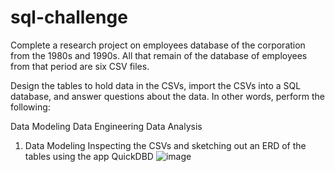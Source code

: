 # sql-challenge
Complete a research project on employees database of the corporation from the 1980s and 1990s. All that remain of the database of employees from that period are six CSV files.

Design the tables to hold data in the CSVs, import the CSVs into a SQL database, and answer questions about the data. In other words, perform the following:

Data Modeling
Data Engineering
Data Analysis

1. Data Modeling
Inspecting the CSVs and sketching out an ERD of the tables using the app QuickDBD
![image](https://user-images.githubusercontent.com/68763904/109402414-8c92d900-790a-11eb-8c46-9f6c4d1a906a.png)


